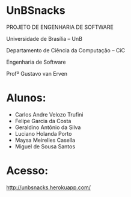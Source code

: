 # UnBSnacks 

PROJETO DE ENGENHARIA DE SOFTWARE


Universidade de Brasília – UnB

Departamento de Ciência da Computação – CiC

Engenharia de Software

Profº Gustavo van Erven

# Alunos:
* Carlos Andre Velozo Trufini
* Felipe Garcia da Costa
* Geraldino Antônio da Silva
* Luciano Holanda Porto
* Maysa Meirelles Casella
* Miguel de Sousa Santos

# Acesso:

http://unbsnacks.herokuapp.com/
